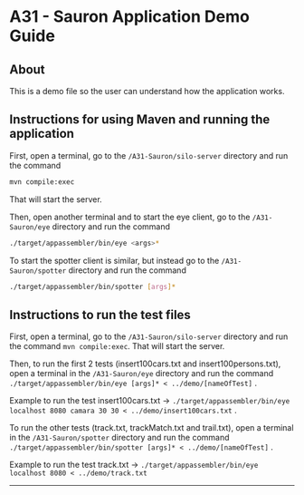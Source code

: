 # A31 - Sauron Application Demo Guide

## About

This is a demo file so the user can understand how the application works.

## Instructions for using Maven and running the application

First, open a terminal, go to the ```/A31-Sauron/silo-server``` directory and run the command 
```bash
mvn compile:exec
``` 
That will start the server.

Then, open another terminal and to start the eye client, go to the ```/A31-Sauron/eye``` directory and run the command 
```bash
./target/appassembler/bin/eye <args>*
```

To start the spotter client is similar, but instead go to the ```/A31-Sauron/spotter``` directory and run the command 
```bash
./target/appassembler/bin/spotter [args]*
```

## Instructions to run the test files

First, open a terminal, go to the ```/A31-Sauron/silo-server``` directory and run the command ```mvn compile:exec```. That will start the server.

Then, to run the first 2 tests (insert100cars.txt and insert100persons.txt), open a terminal in the ```/A31-Sauron/eye``` directory and run the command ```./target/appassembler/bin/eye [args]* < ../demo/[nameOfTest]``` .

Example to run the test insert100cars.txt -> ```./target/appassembler/bin/eye localhost 8080 camara 30 30 < ../demo/insert100cars.txt``` .

To run the other tests (track.txt, trackMatch.txt and trail.txt), open a terminal in the ```/A31-Sauron/spotter``` directory and run the command ```./target/appassembler/bin/spotter [args]* < ../demo/[nameOfTest]``` .

Example to run the test track.txt -> ```./target/appassembler/bin/eye localhost 8080 < ../demo/track.txt``` 

----

